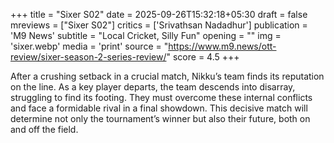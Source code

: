 +++
title = "Sixer S02"
date = 2025-09-26T15:32:18+05:30
draft = false
mreviews = ["Sixer S02"]
critics = ['Srivathsan Nadadhur']
publication = 'M9 News'
subtitle = "Local Cricket, Silly Fun"
opening = ""
img = 'sixer.webp'
media = 'print'
source = "https://www.m9.news/ott-review/sixer-season-2-series-review/"
score = 4.5
+++

After a crushing setback in a crucial match, Nikku’s team finds its reputation on the line. As a key player departs, the team descends into disarray, struggling to find its footing. They must overcome these internal conflicts and face a formidable rival in a final showdown. This decisive match will determine not only the tournament’s winner but also their future, both on and off the field.
